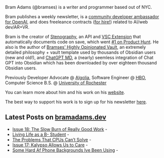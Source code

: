 Bram Adams (@bramses) is a writer and programmer based out of NYC. 

Bram publishes a weekly newsletter, is a [community developer ambassador for OpenAI](https://platform.openai.com/ambassadors), and does freeleance contracts ([for hire!](https://www.bramadams.dev/about/#consulting)) related to AI/web dev/AR+VR. 

Bram is the creator of [Stenography](https://stenography.dev), an API and [VSC Extension](https://marketplace.visualstudio.com/items?itemName=Stenography.stenography) that automatically documents code on save, which went [#1 on Product Hunt](https://www.producthunt.com/products/stenography#stenography). He also is the author of [Bramses' Highly Opinionated Vault](https://github.com/bramses/bramses-highly-opinionated-vault-2023), an extremely detailed philosophy + vault template used by thousands of Obsidian users (new and old!), and [ChatGPT MD](https://github.com/bramses/chatgpt-md), a (nearly) seemless integration of Chat GPT into Obsidian which has been downloaded by over eighteen thousand Obsidian users.

Previously Developer Advocate @ [Algolia](https://www.algolia.com/), Software Engineer @ [HBO](https://www.hbo.com/), Computer Science B.S. @ [University of Rochester](https://rochester.edu/)

You can learn more about him and his work on his [website](https://www.bramadams.dev/about/). 

The best way to support his work is to sign up for his newsletter [here](https://www.bramadams.dev/#/portal/).


## Latest Posts on [bramadams.dev](https://www.bramadams.dev/)

<!--START_SECTION:feed-->
* [Issue 18: The Slow Burn of Really Good Work](https:&#x2F;&#x2F;www.bramadams.dev&#x2F;202307161909&#x2F;) - 
* [Living Life as a B- Student](https:&#x2F;&#x2F;www.bramadams.dev&#x2F;202307141838&#x2F;) - 
* [The Problems That CPUs Can’t Solve](https:&#x2F;&#x2F;www.bramadams.dev&#x2F;202307141835&#x2F;) - 
* [Issue 17: Kalypso Allows Us to Care](https:&#x2F;&#x2F;www.bramadams.dev&#x2F;202307091804&#x2F;) - 
* [Some Hard Af Phone Backgrounds Ive Been Using](https:&#x2F;&#x2F;www.bramadams.dev&#x2F;202307072315&#x2F;) - 
<!--END_SECTION:feed-->
